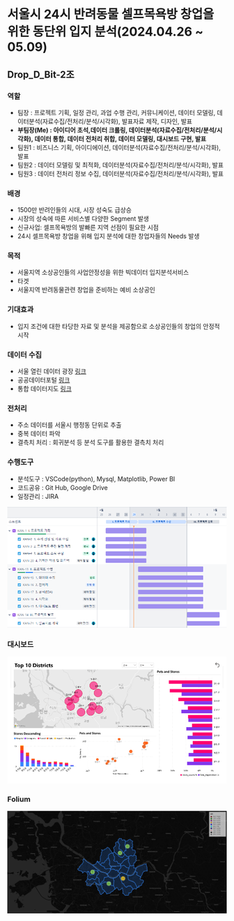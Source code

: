 # 서울시 24시 반려동물 셀프목욕방 창업을 위한 동단위 입지 분석(2024.04.26 ~ 05.09)
## Drop_D_Bit-2조

### 역할
 - 팀장 : 프로젝트 기획, 일정 관리, 과업 수행 관리, 커뮤니케이션, 데이터 모델링, 데이터분석(자료수집/전처리/분석/시각화), 발표자료 제작, 디자인, 발표
 - <b>부팀장(Me) : 아이디어 초석,데이터 크롤링, 데이터분석(자료수집/전처리/분석/시각화), 데이터 통합, 데이터 전처리 취합, 데이터 모델링, 대시보드 구현, 발표 </b>
 - 팀원1 : 비즈니스 기획, 아이디에이션, 데이터분석(자료수집/전처리/분석/시각화), 발표
 - 팀원2 : 데이터 모델링 및 최적화, 데이터분석(자료수집/전처리/분석/시각화), 발표
 - 팀원3 : 데이터 전처리 정보 수집, 데이터분석(자료수집/전처리/분석/시각화), 발표

### 배경
- 1500만 반려인들의 시대, 시장 성숙도 급상승
- 시장의 성숙에 따른 서비스별 다양한 Segment 발생
- 신규사업: 셀프목욕방의 발빠른 지역 선점이 필요한 시점
- 24시 셀프목욕방 창업을 위해 입지 분석에 대한 창업자들의 Needs 발생

### 목적
- 서울지역 소상공인들의 사업안정성을 위한 빅데이터 입지분석서비스
- 타겟
- 서울지역 반려동물관련 창업을 준비하는 예비 소상공인

### 기대효과
- 입지 조건에 대한 타당한 자료 및 분석을 제공함으로 소상공인들의 창업의 안정적 시작

### 데이터 수집 
- 서울 열린 데이터 광장 [링크](https://data.seoul.go.kr/)
- 공공데이터포털 [링크](https://www.data.go.kr/index.do)
- 통합 데이터지도 [링크](https://www.bigdata-map.kr/)
  
### 전처리
- 주소 데이터를 서울시 행정동 단위로 추출
- 중복 데이터 파악
- 결측치 처리 : 회귀분석 등 분석 도구를 활용한 결측치 처리
  
### 수행도구
- 분석도구 : VSCode(python), Mysql, Matplotlib, Power BI
- 코드공유 : Git Hub, Google Drive
- 일정관리 : JIRA
<img src="https://github.com/Tr9whY/Project-Drop_D_Bit/blob/main/Data/schedule/%EC%84%B8%EB%AF%B8%ED%94%84%EB%A1%9C%EC%A0%9D%ED%8A%B8%20%EA%B8%B0%ED%9A%8D%EC%95%88_2%EC%A1%B0_v2.png" alt="이미지 설명">

  
### 대시보드
<img src="https://github.com/Tr9whY/Project-Drop_D_Bit/blob/main/Data/Power%20BI/%EB%8C%80%EC%8B%9C%EB%B3%B4%EB%93%9C_ver2_1.png" alt="이미지 설명">

### Folium
<img src="https://github.com/Tr9whY/Project-Drop_D_Bit/blob/main/Data/Code/png/Folium.PNG" alt="이미지 설명">

